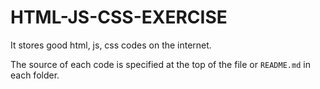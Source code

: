 # HTML-JS-CSS-EXERCISE

It stores good html, js, css codes on the internet.

The source of each code is specified at the top of the file or `README.md` in each folder.
